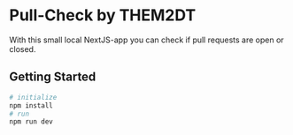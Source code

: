 # Pull-Check by THEM2DT
With this small local NextJS-app you can check if pull requests are open or closed.

## Getting Started
```bash
# initialize
npm install 
# run
npm run dev
